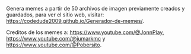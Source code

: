 Genera memes a partir de 50 archivos de imagen previamente creados y guardados, para ver el sitio web, visitar: https://codedude2009.github.io/Generador-de-memes/. 

Creditos de los memes a: https://www.youtube.com/@JonnPlay, https://www.youtube.com/@jumarkmc y https://www.youtube.com/@Pobersito.
